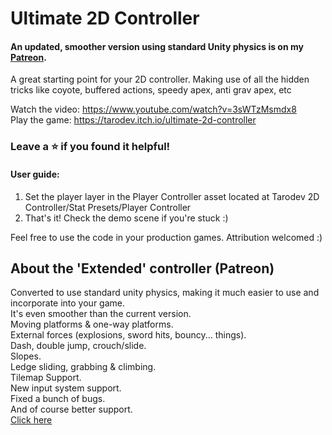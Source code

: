 # Ultimate 2D Controller
#### An updated, smoother version using standard Unity physics is on my [Patreon](https://www.patreon.com/tarodev).
A great starting point for your 2D controller. Making use of all the hidden tricks like coyote, buffered actions, speedy apex, anti grav apex, etc

Watch the video: https://www.youtube.com/watch?v=3sWTzMsmdx8 <br>
Play the game: https://tarodev.itch.io/ultimate-2d-controller


### Leave a ⭐ if you found it helpful!

#### User guide:<br>
1. Set the player layer in the Player Controller asset located at Tarodev 2D Controller/Stat Presets/Player Controller <br>
2. That's it! Check the demo scene if you're stuck :)



Feel free to use the code in your production games. Attribution welcomed :)


## About the 'Extended' controller (Patreon)
Converted to use standard unity physics, making it much easier to use and incorporate into your game.<br>
It's even smoother than the current version.<br>
Moving platforms & one-way platforms.<br>
External forces (explosions, sword hits, bouncy... things).<br>
Dash, double jump, crouch/slide.<br>
Slopes.<br>
Ledge sliding, grabbing & climbing.<br>
Tilemap Support.<br>
New input system support.<br>
Fixed a bunch of bugs.<br>
And of course better support.<br>
[Click here](https://www.patreon.com/tarodev)
